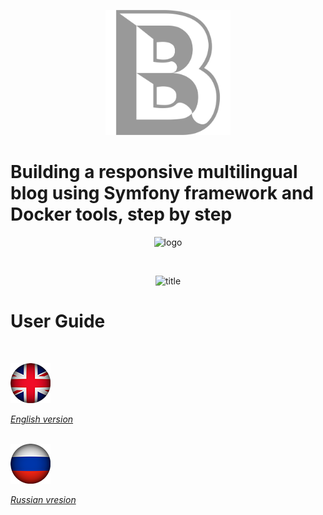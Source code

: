 <p align="center"><img src="https://github.com/papahelmsman/sf4blog-step-by-step/blob/master/docs/assets/images/SfBlog.png" alt="logo" width="200"></p>

# Building a responsive multilingual blog using Symfony framework and Docker tools, step by step

<p align="center"><img src="assets/img/Symfony4DDicker_Logo_original.svg" alt="logo"></p>
<br>
<p align="center"><img src="assets/img/Symfony4Dicker_title.svg" alt="title"></p>

# User Guide
<br>
<p><img src="docs/assets/images/flags/GB.png" alt=""></p>

*[English version](docs/guide_en.md)*
<br><br>
<p><img src="docs/assets/images/flags/RU.png" alt=""></p>

*[Russian vresion](docs/guide_ru.md)*
